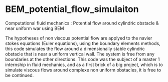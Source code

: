 # BEM_potential_flow_simulaiton
Computational fluid mechanics : Potential flow around cylindric obstacle &amp; near uniform war using BEM 


The hypotheses of non viscous potential flow are applyed to the navier stokes equations (Euler equations), using the boundary elements methods, this code simulates the flow around a dimensionally stable cylindric obstacle that is near a uniform vertical wall. The system is free from any boundaries at the other directions. This code was the subject of a master 1 internship in fluid mechanics, and as a first brick of a big project, which is to simulate viscous flows around complexe non uniform obstacles, it is free to be continued.
